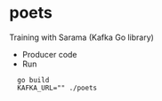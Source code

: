 # poets
Training with Sarama (Kafka Go library)
+ Producer code
+ Run
```
  go build
  KAFKA_URL="" ./poets
```
